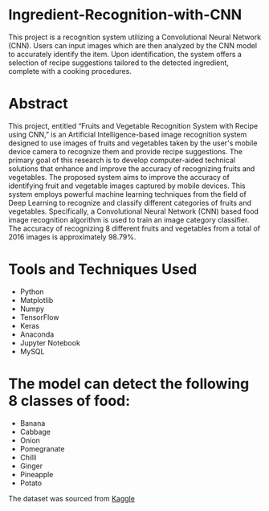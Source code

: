 # Ingredient-Recognition-with-CNN
This project is a recognition system utilizing a Convolutional Neural Network (CNN). Users can input images which are then analyzed by the CNN model to accurately identify the item. Upon identification, the system offers a selection of recipe suggestions tailored to the detected ingredient, complete with a cooking procedures.

# Abstract
This project, entitled “Fruits and Vegetable Recognition System with Recipe using CNN,” is an Artificial Intelligence-based image recognition system designed to use images of fruits and vegetables taken by the user's mobile device camera to recognize them and provide recipe suggestions. The primary goal of this research is to develop computer-aided technical solutions that enhance and improve the accuracy of recognizing fruits and vegetables. The proposed system aims to improve the accuracy of identifying fruit and vegetable images captured by mobile devices. This system employs powerful machine learning techniques from the field of Deep Learning to recognize and classify different categories of fruits and vegetables. Specifically, a Convolutional Neural Network (CNN) based food image recognition algorithm is used to train an image category classifier. The accuracy of recognizing 8 different fruits and vegetables from a total of 2016 images is approximately 98.79%.

# Tools and Techniques Used
- Python
- Matplotlib
- Numpy
- TensorFlow
- Keras
- Anaconda
- Jupyter Notebook
- MySQL

# The model can detect the following 8 classes of food:
- Banana
- Cabbage
- Onion
- Pomegranate
- Chilli
- Ginger
- Pineapple
- Potato

The dataset was sourced from [Kaggle](https://www.kaggle.com/datasets/kritikseth/fruit-and-vegetable-image-recognition)
